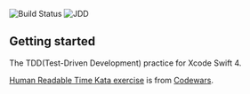 ![Build Status](https://travis-ci.org/Appletone/HumanReadableTimeTDDKata.svg) ![JDD](https://img.shields.io/badge/JDD-Jed%20%E9%A9%85%E5%8B%95%E9%96%8B%E7%99%BC-red.svg)

## Getting started

The TDD(Test-Driven Development) practice for Xcode Swift 4.

[Human Readable Time Kata exercise](https://www.codewars.com/kata/human-readable-time/train/javascript "Human Readable Time Kata exercise") is from [Codewars](https://www.codewars.com/ "Codewars").


